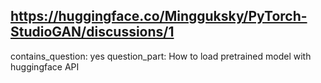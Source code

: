 ## https://huggingface.co/Mingguksky/PyTorch-StudioGAN/discussions/1

contains_question: yes
question_part: How to load pretrained model with huggingface API